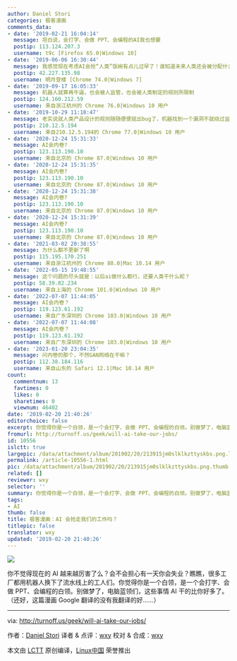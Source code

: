 ```yaml
---
author: Daniel Stori
categories: 极客漫画
comments_data:
- date: '2019-02-21 16:04:14'
  message: 坦白说，会打字、会做 PPT、会编程的AI我也想要
  postip: 113.124.207.3
  username: t9c [Firefox 65.0|Windows 10]
- date: '2019-06-06 16:30:44'
  message: 我感觉现在考虑AI会抢“人类”饭碗有点儿过早了！谁知道未来人类还会被分配什么工作呢？
  postip: 42.227.135.98
  username: 明月登楼 [Chrome 74.0|Windows 7]
- date: '2019-09-17 16:05:33'
  message: 机器人就算再牛逼，也会被人监管，也会被人类制定的规则所限制
  postip: 124.160.212.59
  username: 来自浙江杭州的 Chrome 76.0|Windows 10 用户
- date: '2019-10-29 11:18:47'
  message: 老实说就人类产品设计的规则随随便便就出bug了，机器找到一个漏洞不就绕过监管了么？
  postip: 210.12.5.194
  username: 来自210.12.5.194的 Chrome 77.0|Windows 10 用户
- date: '2020-12-24 15:31:33'
  message: AI会内卷?
  postip: 123.113.190.10
  username: 来自北京的 Chrome 87.0|Windows 10 用户
- date: '2020-12-24 15:31:35'
  message: AI会内卷?
  postip: 123.113.190.10
  username: 来自北京的 Chrome 87.0|Windows 10 用户
- date: '2020-12-24 15:31:38'
  message: AI会内卷?
  postip: 123.113.190.10
  username: 来自北京的 Chrome 87.0|Windows 10 用户
- date: '2020-12-24 15:31:39'
  message: AI会内卷?
  postip: 123.113.190.10
  username: 来自北京的 Chrome 87.0|Windows 10 用户
- date: '2021-03-02 20:38:55'
  message: 为什么都不更新了啊
  postip: 115.195.170.251
  username: 来自浙江杭州的 Chrome 88.0|Mac 10.14 用户
- date: '2022-05-15 19:48:55'
  message: 这个问题的尽头就是：以后ai做什么都行，还要人类干什么昵？
  postip: 58.39.82.234
  username: 来自上海的 Chrome 101.0|Windows 10 用户
- date: '2022-07-07 11:44:05'
  message: AI会内卷？
  postip: 119.123.61.192
  username: 来自广东深圳的 Chrome 103.0|Windows 10 用户
- date: '2022-07-07 11:44:08'
  message: AI会内卷？
  postip: 119.123.61.192
  username: 来自广东深圳的 Chrome 103.0|Windows 10 用户
- date: '2023-01-20 23:04:35'
  message: 问内卷的那个，不然GAN网络在干嘛？
  postip: 112.38.184.116
  username: 来自山东的 Safari 12.1|Mac 10.14 用户
count:
  commentnum: 13
  favtimes: 0
  likes: 0
  sharetimes: 0
  viewnum: 46402
date: '2019-02-20 21:40:26'
editorchoice: false
excerpt: 你觉得你是一个白领，是一个会打字、会做 PPT、会编程的白领。别做梦了，电脑蓝领们，这些事情 AI 干的比你好多了。
fromurl: http://turnoff.us/geek/will-ai-take-our-jobs/
id: 10556
islctt: true
largepic: /data/attachment/album/201902/20/213915jm0slklkzttyskbs.png.large.jpg
permalink: /article-10556-1.html
pic: /data/attachment/album/201902/20/213915jm0slklkzttyskbs.png.thumb.jpg
related: []
reviewer: wxy
selector: ''
summary: 你觉得你是一个白领，是一个会打字、会做 PPT、会编程的白领。别做梦了，电脑蓝领们，这些事情 AI 干的比你好多了。
tags:
- AI
thumb: false
title: 极客漫画：AI 会抢走我们的工作吗？
titlepic: false
translator: wxy
updated: '2019-02-20 21:40:26'
---
```


![](/data/attachment/album/201902/20/213915jm0slklkzttyskbs.png)


你不觉得现在的 AI 越来越厉害了么？会不会担心有一天你会失业？瞧瞧，很多工厂都用机器人换下了流水线上的工人们。你觉得你是一个白领，是一个会打字、会做 PPT、会编程的白领。别做梦了，电脑蓝领们，这些事情 AI 干的比你好多了。（还好，这篇漫画 Google 翻译的没有我翻译的好……）




---


via: <http://turnoff.us/geek/will-ai-take-our-jobs/>


作者：[Daniel Stori](http://turnoff.us/about/) 译者 & 点评：[wxy](https://github.com/wxy) 校对 & 合成：[wxy](https://github.com/wxy)


本文由 [LCTT](https://github.com/LCTT/TranslateProject) 原创编译，[Linux中国](https://linux.cn/) 荣誉推出
